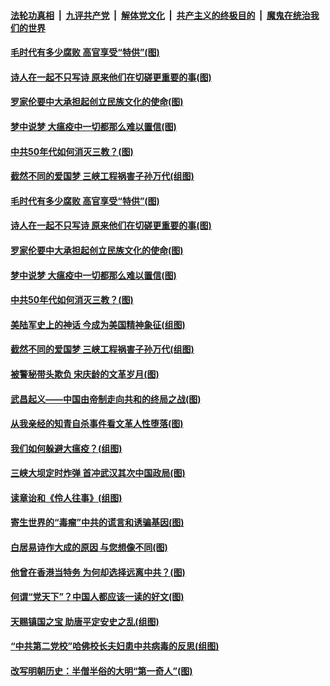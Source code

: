 ####  [法轮功真相](../../../../basic/blob/master/README.md?t=04011330) &nbsp;|&nbsp; [九评共产党](../../../../9ping.md/blob/master/README.md?t=04011330) &nbsp;|&nbsp; [解体党文化](../../../../jtdwh.md/blob/master/README.md?t=04011330)  &nbsp;|&nbsp; [共产主义的终极目的](../../../../gczydzjmd.md/blob/master/README.md?t=04011330) &nbsp;|&nbsp; [魔鬼在统治我们的世界](../../../../mgztzwmdsj.md/blob/master/README.md?t=04011330) 

#### [毛时代有多少腐败 高官享受“特供”(图)](../pages/p6/927846.md?t=04011330) 

#### [诗人在一起不只写诗 原来他们在切磋更重要的事(图)](../pages/p6/927316.md?t=04011330) 

#### [罗家伦要中大承担起创立民族文化的使命(图)](../pages/p6/927266.md?t=04011330) 

#### [梦中说梦 大瘟疫中一切都那么难以置信(图)](../pages/p6/928079.md?t=04011330) 

#### [中共50年代如何消灭三教？(图)](../pages/p6/927595.md?t=04011330) 

#### [截然不同的爱国梦 三峡工程祸害子孙万代(组图)](../pages/p6/927244.md?t=04011330) 

#### [毛时代有多少腐败 高官享受“特供”(图)](../pages/p6/927846.md?t=04011330) 

#### [诗人在一起不只写诗 原来他们在切磋更重要的事(图)](../pages/p6/927316.md?t=04011330) 

#### [罗家伦要中大承担起创立民族文化的使命(图)](../pages/p6/927266.md?t=04011330) 

#### [梦中说梦 大瘟疫中一切都那么难以置信(图)](../pages/p6/928079.md?t=04011330) 

#### [中共50年代如何消灭三教？(图)](../pages/p6/927595.md?t=04011330) 

#### [美陆军史上的神话 今成为美国精神象征(组图)](../pages/p6/919613.md?t=04011330) 

#### [截然不同的爱国梦 三峡工程祸害子孙万代(组图)](../pages/p6/927244.md?t=04011330) 

#### [被警秘带头欺负 宋庆龄的文革岁月(图)](../pages/p6/927325.md?t=04011330) 

#### [武昌起义——中国由帝制走向共和的终局之战(图)](../pages/p6/927406.md?t=04011330) 

#### [从我亲经的知青自杀事件看文革人性堕落(图)](../pages/p6/927505.md?t=04011330) 

#### [我们如何躲避大瘟疫？(组图)](../pages/p6/927748.md?t=04011330) 

#### [三峡大坝定时炸弹 首冲武汉其次中国政局(图)](../pages/p6/927243.md?t=04011330) 

#### [读章诒和《伶人往事》(组图)](../pages/p6/927074.md?t=04011330) 

#### [寄生世界的“毒瘤”中共的谎言和诱骗基因(图)](../pages/p6/927034.md?t=04011330) 

#### [白居易诗作大成的原因 与您想像不同(图)](../pages/p6/927315.md?t=04011330) 

#### [他曾在香港当特务 为何却选择远离中共？(图)](../pages/p6/927267.md?t=04011330) 

#### [何谓“党天下”？中国人都应该一读的好文(图)](../pages/p6/927041.md?t=04011330) 

#### [天赐镇国之宝 助唐平定安史之乱(组图)](../pages/p6/927076.md?t=04011330) 

#### [“中共第二党校”哈佛校长夫妇患中共病毒的反思(组图)](../pages/p6/927475.md?t=04011330) 

#### [改写明朝历史：半僧半俗的大明“第一奇人”(图)](../pages/p6/926307.md?t=04011330) 

